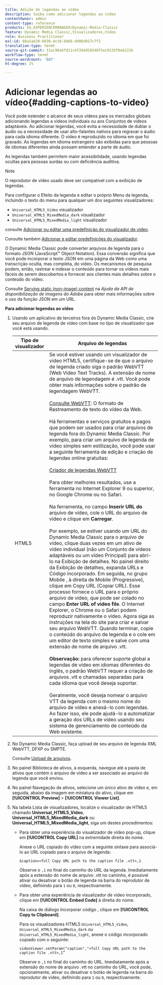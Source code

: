 ```yaml
---
title: Adição de legendas ao vídeo
description: Saiba como adicionar legendas ao vídeo
contentOwner: admin
content-type: reference
products: SG_EXPERIENCEMANAGER/Dynamic-Media-Classic
feature: Dynamic Media Classic,Visualizadores,Vídeo
role: Business Practitioner
exl-id: 66a1ab20-6036-4c3d-bb66-dd06d917c7f2
translation-type: tm+mt
source-git-commit: 31ac96e6fd11c47284d58540f5ec0135f0e6223b
workflow-type: tm+mt
source-wordcount: '887'
ht-degree: 1%

---
```


# Adicionar legendas ao vídeo{#adding-captions-to-video}

Você pode estender o alcance de seus vídeos para os mercados globais adicionando legendas a vídeos individuais ou aos Conjuntos de vídeos adaptáveis. Ao adicionar legendas, você evita a necessidade de dublar o áudio ou a necessidade de usar alto-falantes nativos para regravar o áudio para cada idioma diferente. O vídeo é reproduzido no idioma em que foi gravado. As legendas em idioma estrangeiro são exibidas para que pessoas de idiomas diferentes ainda possam entender a parte de áudio.

As legendas também permitem maior acessibilidade, usando legendas ocultas para pessoas surdas ou com deficiência auditiva.

>[!NOTE]
>
>O reprodutor de vídeo usado deve ser compatível com a exibição de legendas.

Para configurar o Efeito da legenda e editar o próprio Menu da legenda, incluindo o texto do menu para qualquer um dos seguintes visualizadores:

* `Universal_HTML5_Video` visualizador
* `Universal_HTML5_MixedMedia_dark` visualizador
* `Universal_HTML5_MixedMedia_light` visualizador

consulte [Adicionar ou editar uma predefinição do visualizador de vídeo](previewing-videos-video-viewer.md#adding_or_editing_a_video_viewer_preset).

Consulte também [Adicionar e editar predefinições do visualizador](application-setup.md#adding_and_editing_viewer_presets).

O Dynamic Media Classic pode converter arquivos de legenda para o formato JSON (JavaScript™ Object Notation). Essa conversão significa que você pode incorporar o texto JSON em uma página da Web como uma transcrição oculta, mas completa, do vídeo. Os mecanismos de pesquisa podem, então, rastrear e indexar o conteúdo para tornar os vídeos mais fáceis de serem descobertos e fornecer aos clientes mais detalhes sobre o conteúdo do vídeo.

Consulte [Serving static (non-image) content](https://experienceleague.adobe.com/docs/dynamic-media-developer-resources/image-serving-api/image-serving-api/c-serving-static-nonimage-contents.html?lang=en#image-serving-api) na *Ajuda da API de disponibilização de imagens do Adobe* para obter mais informações sobre o uso da função JSON em um URL.

**Para adicionar legendas ao vídeo**

1. Usando um aplicativo de terceiros fora do Dynamic Media Classic, crie seu arquivo de legenda de vídeo com base no tipo de visualizador que você está usando.

   | Tipo de visualizador | Arquivo de legendas |
   |--- |--- |
   | HTML5 | Se você estiver usando um visualizador de vídeo HTML5, certifique-se de que o arquivo de legenda criado siga o padrão WebVTT (Web Video Text Tracks). A extensão de nome de arquivo de legendagem é .vtt. Você pode obter mais informações sobre o padrão de legendagem WebVTT.<br><br>[Consulte WebVTT](https://w3c.github.io/webvtt/): O formato de Rastreamento de texto do vídeo da Web. <br><br>Há ferramentas e serviços gratuitos e pagos que podem ser usados para criar arquivos de legenda fora do Dynamic Media Classic. Por exemplo, para criar um arquivo de legenda de vídeo simples sem estilização, você pode usar a seguinte ferramenta de edição e criação de legendas online gratuitas: <br><br>[Criador de legendas WebVTT](https://testdrive-archive.azurewebsites.net/Graphics/CaptionMaker/Default.html) <br><br>Para obter melhores resultados, use a ferramenta no Internet Explorer 9 ou superior, no Google Chrome ou no Safari. <br><br>Na ferramenta, no campo  <b>Inserir URL do </b> arquivo de vídeo, cole o URL do arquivo de vídeo e clique em  <b>Carregar</b>. <br><br>Por exemplo, se estiver usando um URL do Dynamic Media Classic para o arquivo de vídeo, clique duas vezes em um ativo de vídeo individual (não um Conjunto de vídeos adaptáveis ou um vídeo Principal) para abri-lo na Exibição de detalhes. No painel direito da Exibição de detalhes, expanda URLs e Código incorporado. Em seguida, no grupo Mobile , à direita de Mobile (Progressive), clique em Copy URL (Copiar URL). Esse processo fornece o URL para o próprio arquivo de vídeo, que pode ser colado no campo <b>Enter URL of video file</b>. O Internet Explorer, o Chrome ou o Safari podem reproduzir nativamente o vídeo. Agora siga as instruções na tela do site para criar e salvar seu arquivo WebVTT. Quando terminar, copie o conteúdo do arquivo de legenda e o cole em um editor de texto simples e salve com uma extensão de nome de arquivo .vtt. <br><br><b>Observação:</b> para oferecer suporte global a legendas de vídeo em idiomas diferentes do inglês, o padrão WebVTT requer a criação de arquivos .vtt e chamadas separadas para cada idioma que você deseja suportar. <br><br>Geralmente, você deseja nomear o arquivo VTT da legenda com o mesmo nome do arquivo de vídeo e anexá-lo com legendas. Ao fazer isso, ele pode ajudá-lo a automatizar a geração dos URLs de vídeo usando seu sistema de gerenciamento de conteúdo da Web existente. |

1. No Dynamic Media Classic, faça upload de seu arquivo de legenda XML WebVTT, DFXP ou SMPTE.

   Consulte [Upload de arquivos](uploading-files.md#uploading_files).

1. No painel Biblioteca de ativos, à esquerda, navegue até a pasta de ativos que contém o arquivo de vídeo a ser associado ao arquivo de legenda que você enviou.
1. No painel Navegação de ativos, selecione um único ativo de vídeo e, em seguida, abaixo da imagem em miniatura do ativo, clique em **[!UICONTROL Preview]** > **[!UICONTROL Viewer List]**.
1. Na tabela Lista de visualizadores, localize o visualizador de HTML5 chamado **Universal_HTML5_Video**, **Universal_HTML5_MixedMedia_dark** ou **Universal_HTML5_MixedMedia_light**, siga um destes procedimentos:

   * Para obter uma experiência do visualizador de vídeo pop-up, clique em **[!UICONTROL Copy URL]** na extremidade direita do nome.

      Anexe o URL copiado do vídeo com a seguinte sintaxe para associá-lo ao URL copiado para o arquivo de legenda:

      `&caption=<full Copy URL path to the caption file .vtt>,1`

      Observe o `,1` no final do caminho do URL da legenda. Imediatamente após a extensão do nome de arquivo .vtt no caminho, é possível ativar ou desativar o botão de legenda na barra do reprodutor de vídeo, definindo para `1` ou `0`, respectivamente.

   * Para obter uma experiência de visualizador de vídeo incorporado, clique em **[!UICONTROL Embed Code]** à direita do nome.

      Na caixa de diálogo Incorporar código , clique em **[!UICONTROL Copy to Clipboard]**.

      Para os visualizadores HTML5 `Universal_HTML5_Video`, `Universal_HTML5_MixedMedia_dark` ou `Universal_HTML5_MixedMedia_light`, anexe o código incorporado copiado com o seguinte:

      `videoViewer.setParam("caption","<full Copy URL path to the caption file .vtt>,1”`

      Observe o `,1` no final do caminho do URL. Imediatamente após a extensão do nome de arquivo .vtt no caminho do URL, você pode, opcionalmente, ativar ou desativar o botão de legenda na barra do reprodutor de vídeo, definindo para `1` ou `0`, respectivamente.

